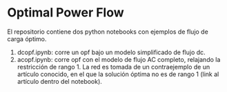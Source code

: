 # Optimal Power Flow

El repositorio contiene dos python notebooks con ejemplos de flujo de carga óptimo.

  1) dcopf.ipynb: corre un opf bajo un modelo simplificado de flujo dc.
  2) acopf.ipynb: corre opf con el modelo de flujo AC completo, relajando la restricción de rango 1. La red es tomada de un contraejemplo de un artículo conocido, en el que la solución óptima no es de rango 1 (link al artículo dentro del notebook).
